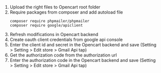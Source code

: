 1. Upload the right files to Opencart root folder
2. Require packages from composer and add autoload file
    ```
    composer require phpmailer/phpmailer
    composer require google/apiclient
    ```
3. Refresh modifications in Opencart backend
4. Create oauth client credentials from google api console
5. Enter the client id and secret in the Opencart backend and save (Setting > Setting > Edit store > Gmail Api tap)
6. Get the authorization code from the authorization url
7. Enter the authorization code in the Opencart backend and save (Setting > Setting > Edit store > Gmail Api tap)